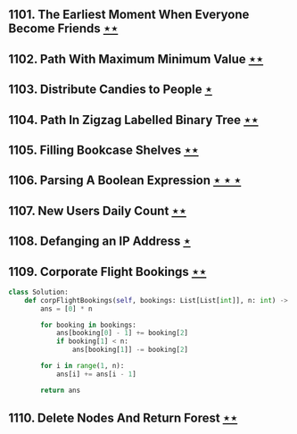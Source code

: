 ## 1101. The Earliest Moment When Everyone Become Friends [$\star\star$](https://leetcode.com/problems/the-earliest-moment-when-everyone-become-friends)

## 1102. Path With Maximum Minimum Value [$\star\star$](https://leetcode.com/problems/path-with-maximum-minimum-value)

## 1103. Distribute Candies to People [$\star$](https://leetcode.com/problems/distribute-candies-to-people)

## 1104. Path In Zigzag Labelled Binary Tree [$\star\star$](https://leetcode.com/problems/path-in-zigzag-labelled-binary-tree)

## 1105. Filling Bookcase Shelves [$\star\star$](https://leetcode.com/problems/filling-bookcase-shelves)

## 1106. Parsing A Boolean Expression [$\star\star\star$](https://leetcode.com/problems/parsing-a-boolean-expression)

## 1107. New Users Daily Count [$\star\star$](https://leetcode.com/problems/new-users-daily-count)

## 1108. Defanging an IP Address [$\star$](https://leetcode.com/problems/defanging-an-ip-address)

## 1109. Corporate Flight Bookings [$\star\star$](https://leetcode.com/problems/corporate-flight-bookings)

```python
class Solution:
    def corpFlightBookings(self, bookings: List[List[int]], n: int) -> List[int]:
        ans = [0] * n

        for booking in bookings:
            ans[booking[0] - 1] += booking[2]
            if booking[1] < n:
                ans[booking[1]] -= booking[2]

        for i in range(1, n):
            ans[i] += ans[i - 1]

        return ans
```

## 1110. Delete Nodes And Return Forest [$\star\star$](https://leetcode.com/problems/delete-nodes-and-return-forest)
